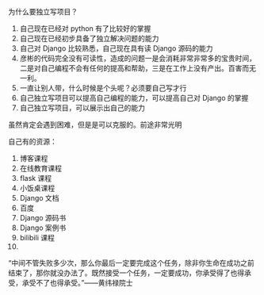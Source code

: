 
为什么要独立写项目？  
1. 自己现在已经对 python 有了比较好的掌握
2. 自己现在已经初步具备了独立解决问题的能力
3. 自己对 Django 比较熟悉，自己现在具有读 Django 源码的能力    
4. 彦彬的代码完全没有可读性，造成的问题一是会消耗非常非常多的宝贵时间，二是对自己编程不会有任何的提高和帮助，三是在工作上没有产出。百害而无一利。  
5. 一直让别人带，什么时候是个头呢？必须要自己写才行  
6. 自己独立写项目可以提高自己编程的能力，可以提高自己对 Django 的掌握
7. 自己独立写项目，可以展示出自己的能力  


虽然肯定会遇到困难，但是是可以克服的。前途非常光明  


自己有的资源：  

1. 博客课程
2. 在线教育课程
3. flask 课程
4. 小饭桌课程  
5. Django 文档 
6. 百度  
7. Django 源码书  
8. Django 案例书  
9. bilibili 课程  
10. 


“中间不管失败多少次，那么你最后一定要完成这个任务，除非你生命在成功之前结束了，那你就没办法了。既然接受一个任务，一定要成功，你承受得了也得承受，承受不了也得承受。”——黄纬禄院士  
